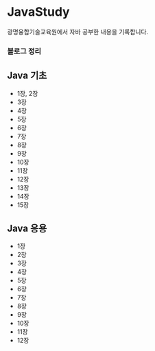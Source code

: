 # JavaStudy
광명융합기술교육원에서 자바 공부한 내용을 기록합니다.

### 블로그 정리
## Java 기초
* 1장, 2장
* 3장
* 4장
* 5장
* 6장
* 7장
* 8장
* 9장
* 10장
* 11장
* 12장
* 13장
* 14장
* 15장

## Java 응용
* 1장
* 2장
* 3장
* 4장
* 5장
* 6장
* 7장
* 8장
* 9장
* 10장
* 11장
* 12장
